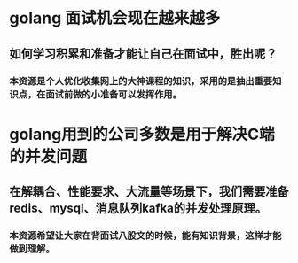 # golang 面试机会现在越来越多
## 如何学习积累和准备才能让自己在面试中，胜出呢？
### 本资源是个人优化收集网上的大神课程的知识，采用的是抽出重要知识点，在面试前做的小准备可以发挥作用。

# golang用到的公司多数是用于解决C端的并发问题
## 在解耦合、性能要求、大流量等场景下，我们需要准备redis、mysql、消息队列kafka的并发处理原理。
### 本资源希望让大家在背面试八股文的时候，能有知识背景，这样才能做到理解。
